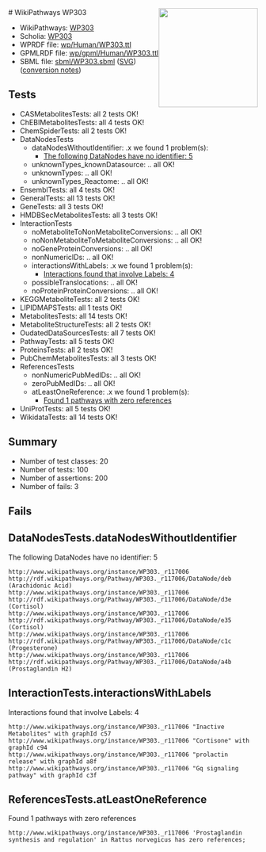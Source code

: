 <img style="float: right; width: 200px" src="../logo.png" />
# WikiPathways WP303

* WikiPathways: [WP303](https://identifiers.org/wikipathways:WP303)
* Scholia: [WP303](https://scholia.toolforge.org/wikipathways/WP303)
* WPRDF file: [wp/Human/WP303.ttl](../wp/Human/WP303.ttl)
* GPMLRDF file: [wp/gpml/Human/WP303.ttl](../wp/gpml/Human/WP303.ttl)
* SBML file: [sbml/WP303.sbml](../sbml/WP303.sbml) ([SVG](../sbml/WP303.svg)) ([conversion notes](../sbml/WP303.txt))

## Tests
* CASMetabolitesTests: all 2 tests OK!
* ChEBIMetabolitesTests: all 4 tests OK!
* ChemSpiderTests: all 2 tests OK!
* DataNodesTests
    * dataNodesWithoutIdentifier: .x we found 1 problem(s):
        * [The following DataNodes have no identifier: 5](#d2d32fa4)
    * unknownTypes_knownDatasource: .. all OK!
    * unknownTypes: .. all OK!
    * unknownTypes_Reactome: .. all OK!
* EnsemblTests: all 4 tests OK!
* GeneralTests: all 13 tests OK!
* GeneTests: all 3 tests OK!
* HMDBSecMetabolitesTests: all 3 tests OK!
* InteractionTests
    * noMetaboliteToNonMetaboliteConversions: .. all OK!
    * noNonMetaboliteToMetaboliteConversions: .. all OK!
    * noGeneProteinConversions: .. all OK!
    * nonNumericIDs: .. all OK!
    * interactionsWithLabels: .x we found 1 problem(s):
        * [Interactions found that involve Labels: 4](#630d267b)
    * possibleTranslocations: .. all OK!
    * noProteinProteinConversions: .. all OK!
* KEGGMetaboliteTests: all 2 tests OK!
* LIPIDMAPSTests: all 1 tests OK!
* MetabolitesTests: all 14 tests OK!
* MetaboliteStructureTests: all 2 tests OK!
* OudatedDataSourcesTests: all 7 tests OK!
* PathwayTests: all 5 tests OK!
* ProteinsTests: all 2 tests OK!
* PubChemMetabolitesTests: all 3 tests OK!
* ReferencesTests
    * nonNumericPubMedIDs: .. all OK!
    * zeroPubMedIDs: .. all OK!
    * atLeastOneReference: .x we found 1 problem(s):
        * [Found 1 pathways with zero references](#35eb778e)
* UniProtTests: all 5 tests OK!
* WikidataTests: all 14 tests OK!


## Summary

* Number of test classes: 20
* Number of tests: 100
* Number of assertions: 200
* Number of fails: 3

## Fails

<a name="d2d32fa4" />

## DataNodesTests.dataNodesWithoutIdentifier

The following DataNodes have no identifier: 5
```
http://www.wikipathways.org/instance/WP303._r117006 http://rdf.wikipathways.org/Pathway/WP303._r117006/DataNode/deb (Arachidonic Acid)
http://www.wikipathways.org/instance/WP303._r117006 http://rdf.wikipathways.org/Pathway/WP303._r117006/DataNode/d3e (Cortisol)
http://www.wikipathways.org/instance/WP303._r117006 http://rdf.wikipathways.org/Pathway/WP303._r117006/DataNode/e35 (Cortisol)
http://www.wikipathways.org/instance/WP303._r117006 http://rdf.wikipathways.org/Pathway/WP303._r117006/DataNode/c1c (Progesterone)
http://www.wikipathways.org/instance/WP303._r117006 http://rdf.wikipathways.org/Pathway/WP303._r117006/DataNode/a4b (Prostaglandin H2)
```

<a name="630d267b" />

## InteractionTests.interactionsWithLabels

Interactions found that involve Labels: 4
```
http://www.wikipathways.org/instance/WP303._r117006 "Inactive Metabolites" with graphId c57
http://www.wikipathways.org/instance/WP303._r117006 "Cortisone" with graphId c94
http://www.wikipathways.org/instance/WP303._r117006 "prolactin
release" with graphId a8f
http://www.wikipathways.org/instance/WP303._r117006 "Gq signaling
pathway" with graphId c3f
```

<a name="35eb778e" />

## ReferencesTests.atLeastOneReference

Found 1 pathways with zero references
```
http://www.wikipathways.org/instance/WP303._r117006 'Prostaglandin synthesis and regulation' in Rattus norvegicus has zero references; 
```

